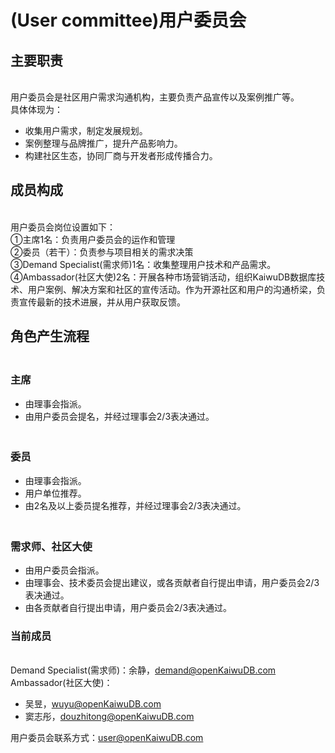 # (User committee)用户委员会

## **主要职责**
<br>用户委员会是社区用户需求沟通机构，主要负责产品宣传以及案例推广等。
<br>具体体现为：
- 收集用户需求，制定发展规划。
- 案例整理与品牌推广，提升产品影响力。
- 构建社区生态，协同厂商与开发者形成传播合力。

## **成员构成**
<br>用户委员会岗位设置如下：
<br>①主席1名：负责用户委员会的运作和管理
<br>②委员（若干）：负责参与项目相关的需求决策
<br>③Demand Specialist(需求师)1名：收集整理用户技术和产品需求。
<br>④Ambassador(社区大使)2名：开展各种市场营销活动，组织KaiwuDB数据库技术、用户案例、解决方案和社区的宣传活动。作为开源社区和用户的沟通桥梁，负责宣传最新的技术进展，并从用户获取反馈。

## **角色产生流程**
### <br>主席

- 由理事会指派。
- 由用户委员会提名，并经过理事会2/3表决通过。

### <br>委员

- 由理事会指派。
- 用户单位推荐。
- 由2名及以上委员提名推荐，并经过理事会2/3表决通过。

### <br>需求师、社区大使

- 由用户委员会指派。
- 由理事会、技术委员会提出建议，或各贡献者自行提出申请，用户委员会2/3表决通过。
- 由各贡献者自行提出申请，用户委员会2/3表决通过。

### 当前成员
<br>Demand Specialist(需求师)：余静，demand@openKaiwuDB.com
<br>Ambassador(社区大使)：

- 吴昱，wuyu@openKaiwuDB.com
- 窦志彤，douzhitong@openKaiwuDB.com


用户委员会联系方式：user@openKaiwuDB.com